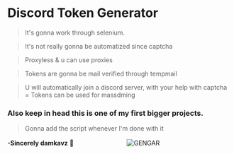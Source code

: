 # Discord Token Generator

>It's gonna work through selenium.

>It's not really gonna be automatized since captcha

>Proxyless & u can use proxies

>Tokens are gonna be mail verified through tempmail

>U will automatically join a discord server, with your help with captcha = Tokens can be used for massdming

### Also keep in head this is one of my first bigger projects.

>Gonna add the script whenever I'm done with it


 **-Sincerely damkavz** 💋
ㅤㅤㅤㅤㅤㅤㅤㅤㅤ![GENGAR](https://1.bp.blogspot.com/-D-RkhU9mizM/UnKKl-cXUVI/AAAAAAAAF5w/Xltvv91vW8M/s200/gengar+pokemon+gif.gif)

